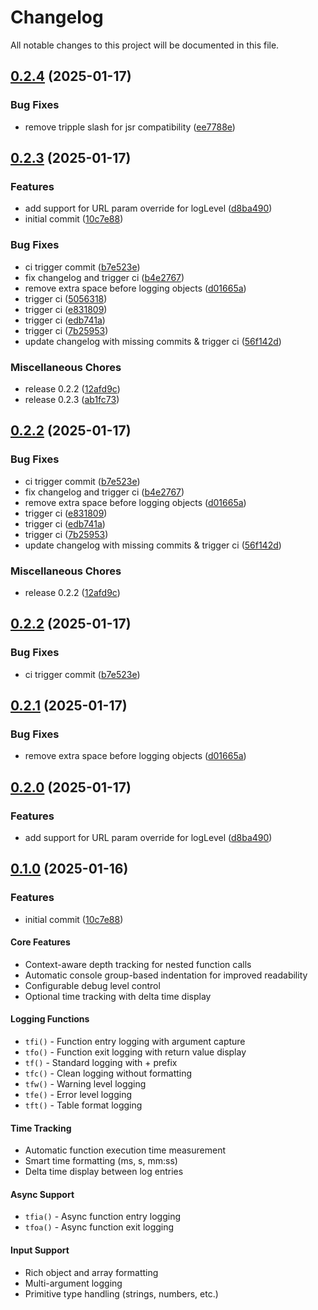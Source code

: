 # Changelog

All notable changes to this project will be documented in this file.

## [0.2.4](https://github.com/cascading-jox/vittra/compare/v0.2.3...v0.2.4) (2025-01-17)


### Bug Fixes

* remove tripple slash for jsr compatibility ([ee7788e](https://github.com/cascading-jox/vittra/commit/ee7788e9dec3ca3c33e07b4ab91aaabc1d00a9da))

## [0.2.3](https://github.com/cascading-jox/vittra/compare/v0.2.2...v0.2.3) (2025-01-17)


### Features

* add support for URL param override for logLevel ([d8ba490](https://github.com/cascading-jox/vittra/commit/d8ba490d225c5d9978142a95da6266da0b404bc7))
* initial commit ([10c7e88](https://github.com/cascading-jox/vittra/commit/10c7e88b7ba62297ec9b5bf4114fd8f127bb2282))


### Bug Fixes

* ci trigger commit ([b7e523e](https://github.com/cascading-jox/vittra/commit/b7e523e8d99a84f8a46628ec148aef0fdedf9fc9))
* fix changelog and trigger ci ([b4e2767](https://github.com/cascading-jox/vittra/commit/b4e27675d404a41f05c4eb56e283e6f435cefb6b))
* remove extra space before logging objects ([d01665a](https://github.com/cascading-jox/vittra/commit/d01665afbcb73efe722b6a579e906570a80a5abe))
* trigger ci ([5056318](https://github.com/cascading-jox/vittra/commit/50563182564aa19bc934940b3bd154f75f3a0fce))
* trigger ci ([e831809](https://github.com/cascading-jox/vittra/commit/e831809eb6bdb2dd3976ffcd7a287d49c2f6d9fb))
* trigger ci ([edb741a](https://github.com/cascading-jox/vittra/commit/edb741ab6ee8217ebd1c8785d5ccec006d82aa41))
* trigger ci ([7b25953](https://github.com/cascading-jox/vittra/commit/7b25953dc7398802bcbcb2270f8e1deda3bad6c2))
* update changelog with missing commits & trigger ci ([56f142d](https://github.com/cascading-jox/vittra/commit/56f142ded0579b256073f2a5a55c95fd179ae46a))


### Miscellaneous Chores

* release 0.2.2 ([12afd9c](https://github.com/cascading-jox/vittra/commit/12afd9c13a28852d9247067076544c97240039ac))
* release 0.2.3 ([ab1fc73](https://github.com/cascading-jox/vittra/commit/ab1fc7329d210077926621a8d71b44d892d5751c))

## [0.2.2](https://github.com/cascading-jox/vittra/compare/v0.2.2...v0.2.2) (2025-01-17)

### Bug Fixes

* ci trigger commit ([b7e523e](https://github.com/cascading-jox/vittra/commit/b7e523e8d99a84f8a46628ec148aef0fdedf9fc9))
* fix changelog and trigger ci ([b4e2767](https://github.com/cascading-jox/vittra/commit/b4e27675d404a41f05c4eb56e283e6f435cefb6b))
* remove extra space before logging objects ([d01665a](https://github.com/cascading-jox/vittra/commit/d01665afbcb73efe722b6a579e906570a80a5abe))
* trigger ci ([e831809](https://github.com/cascading-jox/vittra/commit/e831809eb6bdb2dd3976ffcd7a287d49c2f6d9fb))
* trigger ci ([edb741a](https://github.com/cascading-jox/vittra/commit/edb741ab6ee8217ebd1c8785d5ccec006d82aa41))
* trigger ci ([7b25953](https://github.com/cascading-jox/vittra/commit/7b25953dc7398802bcbcb2270f8e1deda3bad6c2))
* update changelog with missing commits & trigger ci ([56f142d](https://github.com/cascading-jox/vittra/commit/56f142ded0579b256073f2a5a55c95fd179ae46a))


### Miscellaneous Chores

* release 0.2.2 ([12afd9c](https://github.com/cascading-jox/vittra/commit/12afd9c13a28852d9247067076544c97240039ac))

## [0.2.2](https://github.com/cascading-jox/vittra/compare/v0.2.1...v0.2.2) (2025-01-17)

### Bug Fixes

* ci trigger commit ([b7e523e](https://github.com/cascading-jox/vittra/commit/b7e523e8d99a84f8a46628ec148aef0fdedf9fc9))

## [0.2.1](https://github.com/cascading-jox/vittra/compare/v0.2.0...v0.2.1) (2025-01-17)

### Bug Fixes

* remove extra space before logging objects ([d01665a](https://github.com/cascading-jox/vittra/commit/d01665afbcb73efe722b6a579e906570a80a5abe))

## [0.2.0](https://github.com/cascading-jox/vittra/compare/v0.1.0...v0.2.0) (2025-01-17)

### Features

* add support for URL param override for logLevel ([d8ba490](https://github.com/cascading-jox/vittra/commit/d8ba490d225c5d9978142a95da6266da0b404bc7))

## [0.1.0](https://github.com/cascading-jox/vittra/commits/v0.1.0) (2025-01-16)

### Features

* initial commit ([10c7e88](https://github.com/cascading-jox/vittra/commit/10c7e88b7ba62297ec9b5bf4114fd8f127bb2282))

#### Core Features
* Context-aware depth tracking for nested function calls
* Automatic console group-based indentation for improved readability
* Configurable debug level control
* Optional time tracking with delta time display

#### Logging Functions
* `tfi()` - Function entry logging with argument capture
* `tfo()` - Function exit logging with return value display
* `tf()` - Standard logging with + prefix
* `tfc()` - Clean logging without formatting
* `tfw()` - Warning level logging
* `tfe()` - Error level logging
* `tft()` - Table format logging

#### Time Tracking
* Automatic function execution time measurement
* Smart time formatting (ms, s, mm:ss)
* Delta time display between log entries

#### Async Support
* `tfia()` - Async function entry logging
* `tfoa()` - Async function exit logging

#### Input Support
* Rich object and array formatting
* Multi-argument logging
* Primitive type handling (strings, numbers, etc.)
